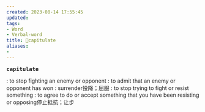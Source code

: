 ```yaml
---
created: 2023-08-14 17:55:45
updated: 
tags: 
- Word
- Verbal-word
title: 🚩capitulate
aliases:
- 
---
```


<pre><strong>capitulate</strong></pre>
: to stop fighting an enemy or opponent : to admit that an enemy or opponent has won : surrender投降；屈服
: to stop trying to fight or resist something : to agree to do or accept something that you have been resisting or opposing停止抵抗；让步
